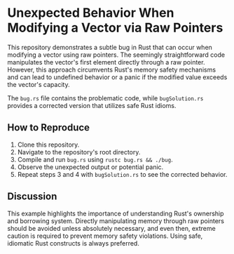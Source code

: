# Unexpected Behavior When Modifying a Vector via Raw Pointers

This repository demonstrates a subtle bug in Rust that can occur when modifying a vector using raw pointers.  The seemingly straightforward code manipulates the vector's first element directly through a raw pointer. However, this approach circumvents Rust's memory safety mechanisms and can lead to undefined behavior or a panic if the modified value exceeds the vector's capacity.

The `bug.rs` file contains the problematic code, while `bugSolution.rs` provides a corrected version that utilizes safe Rust idioms.

## How to Reproduce

1. Clone this repository.
2. Navigate to the repository's root directory.
3. Compile and run `bug.rs` using `rustc bug.rs && ./bug`.
4. Observe the unexpected output or potential panic.
5. Repeat steps 3 and 4 with `bugSolution.rs` to see the corrected behavior.

## Discussion

This example highlights the importance of understanding Rust's ownership and borrowing system. Directly manipulating memory through raw pointers should be avoided unless absolutely necessary, and even then, extreme caution is required to prevent memory safety violations. Using safe, idiomatic Rust constructs is always preferred.